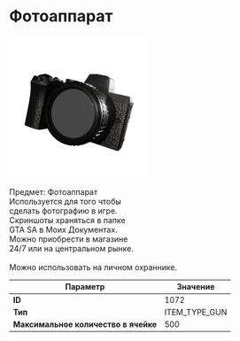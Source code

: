 # Фотоаппарат

![Item Image](../img/1072.webp?raw=true)

Предмет: Фотоаппарат<br>Используется для того чтобы<br>сделать фотографию в игре.<br>Скриншоты храняться в папке<br>GTA SA в Моих Документах.<br>Можно приобрести в магазине<br>24/7 или на центральном рынке.<br><br>Можно использовать на личном охраннике.


| Параметр | Значение |
|----------|----------|
| **ID** | 1072 |
| **Тип** | ITEM_TYPE_GUN |
| **Максимальное количество в ячейке** | 500 |

